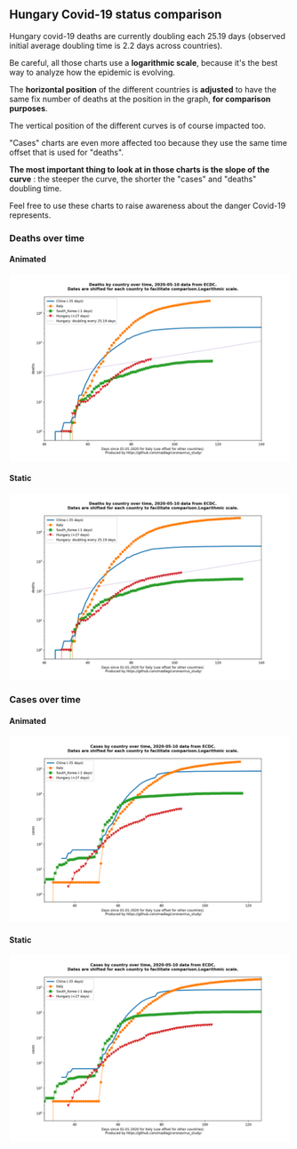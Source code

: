 ## Hungary Covid-19 status comparison 

Hungary covid-19 deaths are currently doubling each 25.19 days (observed initial average doubling time is 2.2 days across countries).



Be careful, all those charts use a **logarithmic scale**, because it's the best way to analyze how the epidemic is evolving.
 
The **horizontal position** of the different countries is **adjusted** to have the same fix number of deaths at the position in the graph, **for comparison purposes**.

The vertical position of the different curves is of course impacted too.

"Cases" charts are even more affected too because they use the same time offset that is used for "deaths".

**The most important thing to look at in those charts is the slope of the curve** : the steeper the curve, the shorter the "cases" and "deaths" doubling time.

Feel free to use these charts to raise awareness about the danger Covid-19 represents. 


 
### Deaths over time
 
#### Animated
![Hungary covid-19 deaths animated chart](https://raw.githubusercontent.com/madlag/coronavirus_study/master/notebooks/graphs/2020-05-10/countries/Hungary/2020-05-10_Hungary_deaths.gif "Hungary covid-19 deaths animated chart")   
 
#### Static
![Hungary covid-19 deaths static chart](https://raw.githubusercontent.com/madlag/coronavirus_study/master/notebooks/graphs/2020-05-10/countries/Hungary/2020-05-10_Hungary_deaths.png "Hungary covid-19 deaths static chart")   

 
### Cases over time
 
#### Animated
![Hungary covid-19 cases animated chart](https://raw.githubusercontent.com/madlag/coronavirus_study/master/notebooks/graphs/2020-05-10/countries/Hungary/2020-05-10_Hungary_cases.gif "Hungary covid-19 cases animated chart")   
 
#### Static
![Hungary covid-19 cases static chart](https://raw.githubusercontent.com/madlag/coronavirus_study/master/notebooks/graphs/2020-05-10/countries/Hungary/2020-05-10_Hungary_cases.png "Hungary covid-19 cases static chart")   

